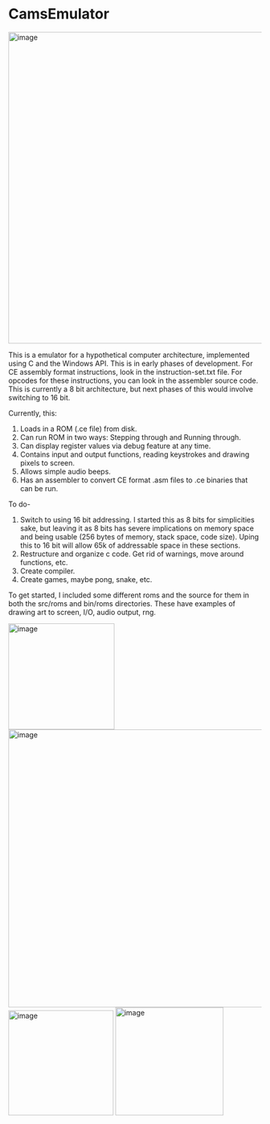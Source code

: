 # CamsEmulator

<img width="620" alt="image" src="https://github.com/camisbored/CamsEmulator/assets/81730723/d51b13ae-da52-415b-8e49-29900109be1e">


This is a emulator for a hypothetical computer architecture, implemented using C and the Windows API. This is in early phases of development. For CE assembly format instructions, look in the instruction-set.txt file. For opcodes for these instructions, you can look in the assembler source code. This is currently a 8 bit architecture, but next phases of this would involve switching to 16 bit.

Currently, this:
1. Loads in a ROM (.ce file) from disk.
2. Can run ROM in two ways: Stepping through and Running through.
3. Can display register values via debug feature at any time.
4. Contains input and output functions, reading keystrokes and drawing pixels to screen.
5. Allows simple audio beeps.
6. Has an assembler to convert CE format .asm files to .ce binaries that can be run.

To do- 
1. Switch to using 16 bit addressing. I started this as 8 bits for simplicities sake, but leaving it as 8 bits has severe implications on memory space and being usable (256 bytes of memory, stack space, code size). Uping this to 16 bit will allow 65k of addressable space in these sections.
2. Restructure and organize c code. Get rid of warnings, move around functions, etc.
4. Create compiler.
5. Create games, maybe pong, snake, etc.

To get started, I included some different roms and the source for them in both the src/roms and bin/roms directories. These have examples of drawing art to screen, I/O, audio output, rng.

<img width="211" alt="image" src="https://github.com/camisbored/CamsEmulator/assets/81730723/b364409c-9286-432d-8ef8-796c5f8cf99e">



<img width="553" alt="image" src="https://github.com/camisbored/CamsEmulator/assets/81730723/4652c86a-c3ef-4dbd-8024-9f526845aa9e">



<img width="209" alt="image" src="https://github.com/camisbored/CamsEmulator/assets/81730723/eb6c467b-d00f-4dc4-b662-2d47eaf7ded4">



<img width="215" alt="image" src="https://github.com/camisbored/CamsEmulator/assets/81730723/d9a6dae6-dca4-4ebd-a377-6f27b319d2d9">



